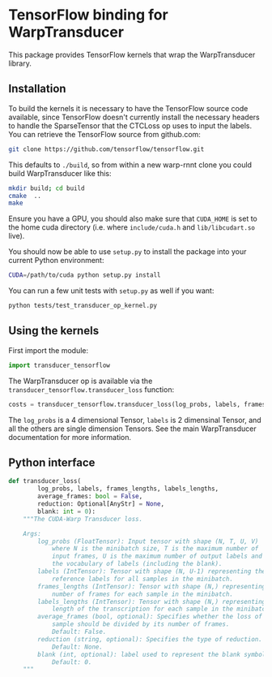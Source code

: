 # TensorFlow binding for WarpTransducer

This package provides TensorFlow kernels that wrap the WarpTransducer
library.

## Installation

To build the kernels it is necessary to have the TensorFlow source
code available, since TensorFlow doesn't currently install the
necessary headers to handle the SparseTensor that the CTCLoss op uses
to input the labels.  You can retrieve the TensorFlow source from
github.com:

```bash
git clone https://github.com/tensorflow/tensorflow.git
```
<!--
Tell the build scripts where you have the TensorFlow source tree by
setting the `TENSORFLOW_SRC_PATH` environment variable:

```bash
export TENSORFLOW_SRC_PATH=/path/to/tensorflow
```
-->
This defaults to `./build`, so from within a
new warp-rnnt clone you could build WarpTransducer like this:

```bash
mkdir build; cd build
cmake  ..
make
```

Ensure you have a GPU, you should also make sure that
`CUDA_HOME` is set to the home cuda directory (i.e. where
`include/cuda.h` and `lib/libcudart.so` live).

You should now be able to use `setup.py` to install the package into
your current Python environment:

```bash
CUDA=/path/to/cuda python setup.py install
```

You can run a few unit tests with `setup.py` as well if you want:

```bash
python tests/test_transducer_op_kernel.py
```

## Using the kernels

First import the module:

```python
import transducer_tensorflow
```

The WarpTransducer op is available via the `transducer_tensorflow.transducer_loss` function:

```python
costs = transducer_tensorflow.transducer_loss(log_probs, labels, frames_lengths, label_lengths)
```

The `log_probs` is a 4 dimensional Tensor, `labels`
is 2 dimensinal Tensor, and all the others are single dimension Tensors.
See the main WarpTransducer documentation for more information.

## Python interface
```python
def transducer_loss(
        log_probs, labels, frames_lengths, labels_lengths,
        average_frames: bool = False,
        reduction: Optional[AnyStr] = None,
        blank: int = 0):
    """The CUDA-Warp Transducer loss.

    Args:
        log_probs (FloatTensor): Input tensor with shape (N, T, U, V)
            where N is the minibatch size, T is the maximum number of
            input frames, U is the maximum number of output labels and V is
            the vocabulary of labels (including the blank).
        labels (IntTensor): Tensor with shape (N, U-1) representing the
            reference labels for all samples in the minibatch.
        frames_lengths (IntTensor): Tensor with shape (N,) representing the
            number of frames for each sample in the minibatch.
        labels_lengths (IntTensor): Tensor with shape (N,) representing the
            length of the transcription for each sample in the minibatch.
        average_frames (bool, optional): Specifies whether the loss of each
            sample should be divided by its number of frames.
            Default: False.
        reduction (string, optional): Specifies the type of reduction.
            Default: None.
        blank (int, optional): label used to represent the blank symbol.
            Default: 0.
    """
```


